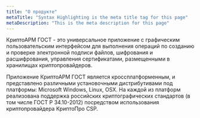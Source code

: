 ```yaml
---
title: "О продукте"
metaTitle: "Syntax Highlighting is the meta title tag for this page"
metaDescription: "This is the meta description for this page"
---
```


КриптоАРМ ГОСТ - это универсальное приложение с графическим пользовательским интерфейсом для выполнения операций по созданию и проверке электронной подписи файлов, шифрования и расшифрования, управления сертификатами, размещенными в хранилищах криптопровайдеров.

Приложение КриптоАРМ ГОСТ является кроссплатформенным, и представлено различными установочными дистрибутивами под платформы: Microsoft Windows, Linux, OSX. На каждой из платформ реализована поддержка российских криптографических стандартов (в том числе ГОСТ Р 34.10-2012) посредством использования криптопровайдера КриптоПро CSP.
